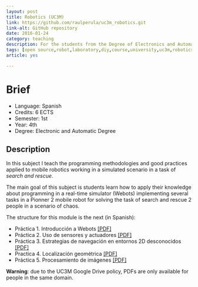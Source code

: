 ```yaml
---
layout: post
title: Robotics (UC3M)
link: https://github.com/raulperula/uc3m_robotics.git
link-alt: GitHub repository
date: 2016-01-24
category: teaching
description: For the students from the Degree of Electronics and Automation
tags: [open source,robot,laboratory,diy,course,university,uc3m,robotics,electronics,automation]
article: yes

---
```


# Brief

* Language: Spanish
* Credits: 6 ECTS
* Semester: 1st
* Year: 4th
* Degree: Electronic and Automatic Degree

## Description

In this subject I teach the programming methodologies and good practices applied to mobile robotics working in a simulated scenario in a task of _search and rescue_.

The main goal of this subject is students learn how to apply their knowledge about programming in a real-time simulator (Webots) implementing several tasks in a Pionner 2 mobile robot for solving the task of search and rescue 2 people in a scenario of chaos.

The structure for this module is the next (in Spanish):

* Práctica 1. Introducción a Webots [[PDF]](https://drive.google.com/open?id=0B7z0K9SklIP_WjFpWHB5WHRoZGs)
* Práctica 2. Uso de sensores y actuadores [[PDF]](https://drive.google.com/open?id=0B7z0K9SklIP_OEk5and3RkVlOGs)
* Práctica 3. Estrategias de navegación en entornos 2D desconocidos [[PDF]](https://drive.google.com/open?id=0B7z0K9SklIP_dEdId21CZ2tsVlk)
* Practica 4. Localización geométrica [[PDF]](https://drive.google.com/open?id=0B7z0K9SklIP_bEQtb0NvYWdqNFE)
* Práctica 5. Procesamiento de imágenes [[PDF]](https://drive.google.com/open?id=0B7z0K9SklIP_TWhoNzh6QlNPdEk)

**Warning**: due to the UC3M Google Drive policy, PDFs are only available for people in the same domain.
